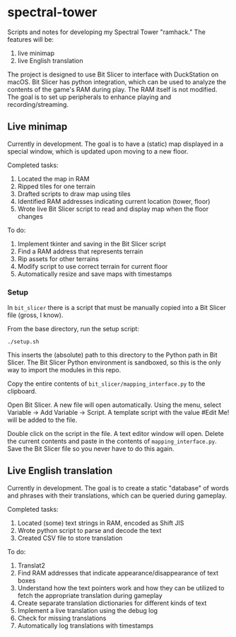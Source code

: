 # spectral-tower

Scripts and notes for developing my Spectral Tower "ramhack."  The features will be:
1. live minimap
2. live English translation

The project is designed to use Bit Slicer to interface with DuckStation on macOS.  Bit Slicer has python integration, which can be used to analyze the contents of the game's RAM during play.  The RAM itself is not modified.  The goal is to set up peripherals to enhance playing and recording/streaming.


## Live minimap
Currently in development.  The goal is to have a (static) map displayed in a special window, which is updated upon moving to a new floor.

Completed tasks:
1. Located the map in RAM
2. Ripped tiles for one terrain
3. Drafted scripts to draw map using tiles
4. Identified RAM addresses indicating current location (tower, floor)
5. Wrote live Bit Slicer script to read and display map when the floor changes

To do:
1. Implement tkinter and saving in the Bit Slicer script
2. Find a RAM address that represents terrain
3. Rip assets for other terrains
4. Modify script to use correct terrain for current floor
5. Automatically resize and save maps with timestamps

### Setup
In `bit_slicer` there is a script that must be manually copied into a Bit Slicer file (gross, I know).

From the base directory, run the setup script:
```
./setup.sh
```
This inserts the (absolute) path to this directory to the Python path in Bit Slicer.  The Bit Slicer Python environment is sandboxed, so this is the only way to import the modules in this repo.

Copy the entire contents of `bit_slicer/mapping_interface.py` to the clipboard.

Open Bit Slicer.  A new file will open automatically.  Using the menu, select Variable → Add Variable → Script.  A template script with the value \#Edit Me! will be added to the file.

Double click on the script in the file.  A text editor window will open.  Delete the current contents and paste in the contents of `mapping_interface.py`.  Save the Bit Slicer file so you never have to do this again.


## Live English translation
Currently in development.  The goal is to create a static "database" of words and phrases with their translations, which can be queried during gameplay.

Completed tasks:
1. Located (some) text strings in RAM, encoded as Shift JIS
2. Wrote python script to parse and decode the text
3. Created CSV file to store translation

To do:
1. Translat2
2. Find RAM addresses that indicate appearance/disappearance of text boxes
3. Understand how the text pointers work and how they can be utilized to fetch the appropriate translation during gameplay
4. Create separate translation dictionaries for different kinds of text
5. Implement a live translation using the debug log
6. Check for missing translations
7. Automatically log translations with timestamps
